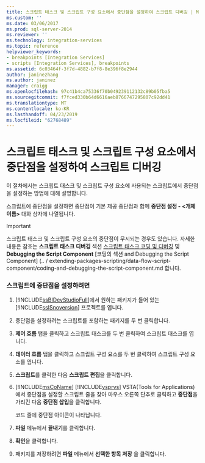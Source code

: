 ```yaml
---
title: 스크립트 태스크 및 스크립트 구성 요소에서 중단점을 설정하여 스크립트 디버깅 | Microsoft Docs
ms.custom: ''
ms.date: 03/06/2017
ms.prod: sql-server-2014
ms.reviewer: ''
ms.technology: integration-services
ms.topic: reference
helpviewer_keywords:
- breakpoints [Integration Services]
- scripts [Integration Services], breakpoints
ms.assetid: 6c03464f-3f7d-4882-b7f8-8e396f8e2944
author: janinezhang
ms.author: janinez
manager: craigg
ms.openlocfilehash: 97c41b4ca75336f70b049239112132c89b05fba5
ms.sourcegitcommit: f7fced330b64d6616aeb8766747295807c92dd41
ms.translationtype: MT
ms.contentlocale: ko-KR
ms.lasthandoff: 04/23/2019
ms.locfileid: "62768489"
---
```

# <a name="debug-a-script-by-setting-breakpoints-in-a-script-task-and-script-component"></a>스크립트 태스크 및 스크립트 구성 요소에서 중단점을 설정하여 스크립트 디버깅
  이 절차에서는 스크립트 태스크 및 스크립트 구성 요소에 사용되는 스크립트에서 중단점을 설정하는 방법에 대해 설명합니다.  
  
 스크립트에 중단점을 설정하면 중단점이 기본 제공 중단점과 함께 **중단점 설정 - \<개체 이름>** 대화 상자에 나열됩니다.  
  
> [!IMPORTANT]  
>  스크립트 태스크 및 스크립트 구성 요소의 중단점이 무시되는 경우도 있습니다. 자세한 내용은 참조는 **스크립트 태스크 디버깅** 섹션 [스크립트 태스크 코딩 및 디버깅](../control-flow/script-task.md) 및 **Debugging the Script Component** [코딩의 섹션 and Debugging the Script Component] (.. / extending-packages-scripting/data-flow-script-component/coding-and-debugging-the-script-component.md 합니다.  
  
### <a name="to-set-a-breakpoint-in-script"></a>스크립트에 중단점을 설정하려면  
  
1.  [!INCLUDE[ssBIDevStudioFull](../../includes/ssbidevstudiofull-md.md)]에서 원하는 패키지가 들어 있는 [!INCLUDE[ssISnoversion](../../includes/ssisnoversion-md.md)] 프로젝트를 엽니다.  
  
2.  중단점을 설정하려는 스크립트를 포함하는 패키지를 두 번 클릭합니다.  
  
3.  **제어 흐름** 탭을 클릭하고 스크립트 태스크를 두 번 클릭하여 스크립트 태스크를 엽니다.  
  
4.  **데이터 흐름** 탭을 클릭하고 스크립트 구성 요소를 두 번 클릭하여 스크립트 구성 요소를 엽니다.  
  
5.  **스크립트**를 클릭한 다음 **스크립트 편집**을 클릭합니다.  
  
6.  [!INCLUDE[msCoName](../../includes/msconame-md.md)] [!INCLUDE[vsprvs](../../includes/vsprvs-md.md)] VSTA(Tools for Applications)에서 중단점을 설정할 스크립트 줄을 찾아 마우스 오른쪽 단추로 클릭하고 **중단점**을 가리킨 다음 **중단점 삽입**을 클릭합니다.  
  
     코드 줄에 중단점 아이콘이 나타납니다.  
  
7.  **파일** 메뉴에서 **끝내기**를 클릭합니다.  
  
8.  **확인**을 클릭합니다.  
  
9. 패키지를 저장하려면 **파일** 메뉴에서 **선택한 항목 저장** 을 클릭합니다.  
  
  
